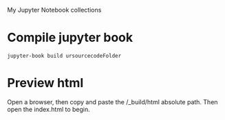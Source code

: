 My Jupyter Notebook collections

# Compile jupyter book

``jupyter-book build ursourcecodeFolder``
# Preview html
Open a browser, then copy and paste the /_build/html absolute path. Then open the index.html to begin.